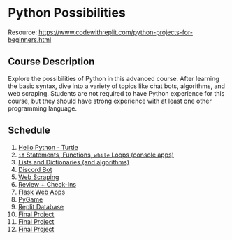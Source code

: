 # Python Possibilities
Resource: https://www.codewithreplit.com/python-projects-for-beginners.html

## Course Description
Explore the possibilities of Python in this advanced course. After learning the basic syntax, dive into a variety of topics like chat bots, algorithms, and web scraping. Students are not required to have Python experience for this course, but they should have strong experience with at least one other programming language.

## Schedule

1. [Hello Python - Turtle](HelloPython/)
1. [`if` Statements, Functions, `while` Loops (console apps)](BasicProgramming/)
1. [Lists and Dictionaries (and algorithms)](Collections/)
1. [Discord Bot](DiscordBot/)
1. [Web Scraping](WebScraping/)
1. [Review + Check-Ins](MidSemesterReview/)
1. [Flask Web Apps](Flask/)
1. [PyGame](PyGame/)
1. [Replit Database](Database/)
1. [Final Project](FinalProject/)
1. [Final Project](FinalProject/)
1. [Final Project](FinalProject/)
